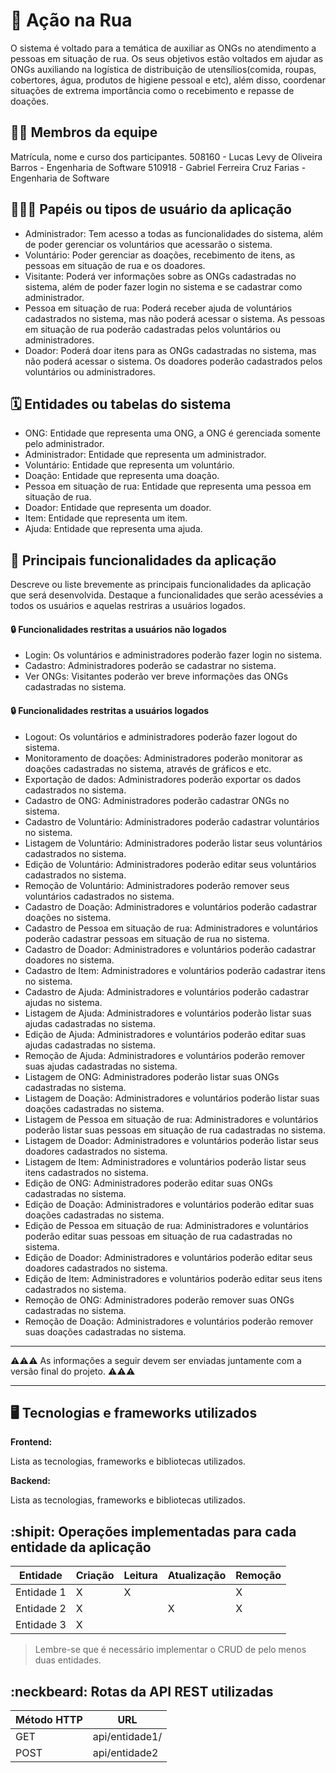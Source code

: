 # :checkered_flag: Ação na Rua

O sistema é voltado para a temática de auxiliar as ONGs no atendimento a pessoas em situação de rua. Os seus objetivos estão voltados em ajudar as ONGs auxiliando na logística de distribuição de utensílios(comida, roupas, cobertores, água, produtos de higiene pessoal e etc), além disso, coordenar situações de extrema importância como o recebimento e repasse de doações.

## :technologist: Membros da equipe

Matrícula, nome e curso dos participantes.
508160 - Lucas Levy de Oliveira Barros - Engenharia de Software
510918 - Gabriel Ferreira Cruz Farias - Engenharia de Software

## :people_holding_hands: Papéis ou tipos de usuário da aplicação

- Administrador: Tem acesso a todas as funcionalidades do sistema, além de poder gerenciar os voluntários que acessarão o sistema.
- Voluntário: Poder gerenciar as doações, recebimento de itens, as pessoas em situação de rua e os doadores.
- Visitante: Poderá ver informações sobre as ONGs cadastradas no sistema, além de poder fazer login no sistema e se cadastrar como administrador.
- Pessoa em situação de rua: Poderá receber ajuda de voluntários cadastrados no sistema, mas não poderá acessar o sistema. As pessoas em situação de rua poderão cadastradas pelos voluntários ou administradores.
- Doador: Poderá doar itens para as ONGs cadastradas no sistema, mas não poderá acessar o sistema. Os doadores poderão cadastrados pelos voluntários ou administradores.

## :spiral_calendar: Entidades ou tabelas do sistema

- ONG: Entidade que representa uma ONG, a ONG é gerenciada somente pelo administrador.
- Administrador: Entidade que representa um administrador.
- Voluntário: Entidade que representa um voluntário.
- Doação: Entidade que representa uma doação.
- Pessoa em situação de rua: Entidade que representa uma pessoa em situação de rua.
- Doador: Entidade que representa um doador.
- Item: Entidade que representa um item.
- Ajuda: Entidade que representa uma ajuda.

## :triangular_flag_on_post:	 Principais funcionalidades da aplicação

Descreve ou liste brevemente as principais funcionalidades da aplicação que será desenvolvida. Destaque a funcionalidades que serão acessévies a todos os usuários e aquelas restriras a usuários logados.

#### :lock: Funcionalidades restritas a usuários não logados
- Login: Os voluntários e administradores poderão fazer login no sistema.
- Cadastro: Administradores poderão se cadastrar no sistema.
- Ver ONGs: Visitantes poderão ver breve informações das ONGs cadastradas no sistema.

#### :lock: Funcionalidades restritas a usuários logados
- Logout: Os voluntários e administradores poderão fazer logout do sistema.
- Monitoramento de doações: Administradores poderão monitorar as doações cadastradas no sistema, através de gráficos e etc.
- Exportação de dados: Administradores poderão exportar os dados cadastrados no sistema.
- Cadastro de ONG: Administradores poderão cadastrar ONGs no sistema.
- Cadastro de Voluntário: Administradores poderão cadastrar voluntários no sistema.
- Listagem de Voluntário: Administradores poderão listar seus voluntários cadastrados no sistema.
- Edição de Voluntário: Administradores poderão editar seus voluntários cadastrados no sistema.
- Remoção de Voluntário: Administradores poderão remover seus voluntários cadastrados no sistema.
- Cadastro de Doação: Administradores e voluntários poderão cadastrar doações no sistema.
- Cadastro de Pessoa em situação de rua: Administradores e voluntários poderão cadastrar pessoas em situação de rua no sistema.
- Cadastro de Doador: Administradores e voluntários poderão cadastrar doadores no sistema.
- Cadastro de Item: Administradores e voluntários poderão cadastrar itens no sistema.
- Cadastro de Ajuda: Administradores e voluntários poderão cadastrar ajudas no sistema.
- Listagem de Ajuda: Administradores e voluntários poderão listar suas ajudas cadastradas no sistema.
- Edição de Ajuda: Administradores e voluntários poderão editar suas ajudas cadastradas no sistema.
- Remoção de Ajuda: Administradores e voluntários poderão remover suas ajudas cadastradas no sistema.
- Listagem de ONG: Administradores poderão listar suas ONGs cadastradas no sistema.
- Listagem de Doação: Administradores e voluntários poderão listar suas doações cadastradas no sistema.
- Listagem de Pessoa em situação de rua: Administradores e voluntários poderão listar suas pessoas em situação de rua cadastradas no sistema.
- Listagem de Doador: Administradores e voluntários poderão listar seus doadores cadastrados no sistema.
- Listagem de Item: Administradores e voluntários poderão listar seus itens cadastrados no sistema.
- Edição de ONG: Administradores poderão editar suas ONGs cadastradas no sistema.
- Edição de Doação: Administradores e voluntários poderão editar suas doações cadastradas no sistema.
- Edição de Pessoa em situação de rua: Administradores e voluntários poderão editar suas pessoas em situação de rua cadastradas no sistema.
- Edição de Doador: Administradores e voluntários poderão editar seus doadores cadastrados no sistema.
- Edição de Item: Administradores e voluntários poderão editar seus itens cadastrados no sistema.
- Remoção de ONG: Administradores poderão remover suas ONGs cadastradas no sistema.
- Remoção de Doação: Administradores e voluntários poderão remover suas doações cadastradas no sistema.

----

:warning::warning::warning: As informações a seguir devem ser enviadas juntamente com a versão final do projeto. :warning::warning::warning:


----

## :desktop_computer: Tecnologias e frameworks utilizados

**Frontend:**

Lista as tecnologias, frameworks e bibliotecas utilizados.

**Backend:**

Lista as tecnologias, frameworks e bibliotecas utilizados.


## :shipit: Operações implementadas para cada entidade da aplicação


| Entidade| Criação | Leitura | Atualização | Remoção |
| --- | --- | --- | --- | --- |
| Entidade 1 | X |  X  |  | X |
| Entidade 2 | X |    |  X | X |
| Entidade 3 | X |    |  |  |

> Lembre-se que é necessário implementar o CRUD de pelo menos duas entidades.

## :neckbeard: Rotas da API REST utilizadas

| Método HTTP | URL |
| --- | --- |
| GET | api/entidade1/|
| POST | api/entidade2 |
